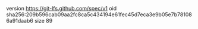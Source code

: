 version https://git-lfs.github.com/spec/v1
oid sha256:209b596cab09aa2fc8ca5c434194e61fec45d7eca3e9b05e7b781086a91daab6
size 89
